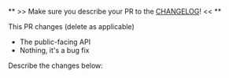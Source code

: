 ** >> Make sure you describe your PR to the [CHANGELOG](https://github.com/samid737/phaser3-plugin-pathbuilder/blob/master/CHANGELOG.md)! << **

This PR changes (delete as applicable)

* The public-facing API
* Nothing, it's a bug fix

Describe the changes below:

